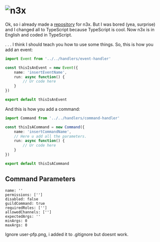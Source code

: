#      ![n3x](https://github.com/ItsAmex/n3x-TypeScript/blob/main/github/n3x-banner.png)

Ok, so i already made a [repository](https://github.com/ItsAmex/n3x) for n3x. But I was bored (yea, surprise) and I changed all to TypeScript because TypeScript is cool. Now n3x is in English and coded in TypeScript.

. . . I think I should teach you how to use some things.
So, this is how you add an event:

```ts
import Event from '../../handlers/event-handler'

const thisIsAnEvent = new Event({
    name: 'insertEventName',
    run: async function() {
        // Ur code here
    }
})

export default thisIsAnEvent
```

And this is how you add a command:
```ts
import Command from '../../handlers/command-handler'

const thisIsACommand = new Command({
    name: 'insertCommandName',
    // Here u add all the parameters.
    run: async function() {
        // Ur code here
    }
})

export default thisIsACommand
```

## Command Parameters

```
name: ''
permissions: ['']
disabled: false
guildCommand: true
requiredRoles: ['']
allowedChannels: ['']
expectedArgs: ''
minArgs: 0
maxArgs: 0
```

Ignore user-pfp.png, i added it to .gitignore but doesnt work.